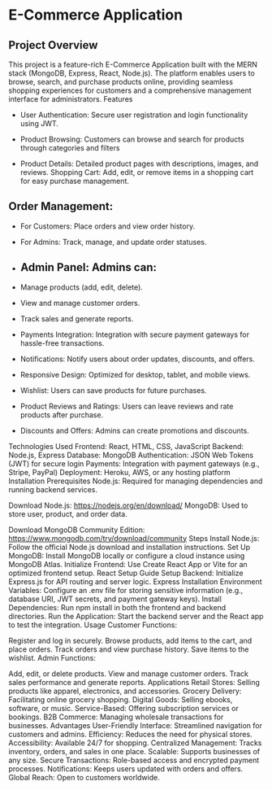 # E-Commerce Application
## Project Overview
This project is a feature-rich E-Commerce Application built with the MERN stack (MongoDB, Express, React, Node.js). The platform enables users to browse, search, and purchase products online, providing seamless shopping experiences for customers and a comprehensive management interface for administrators.
Features
- User Authentication: Secure user registration and login functionality using JWT.
- Product Browsing: Customers can browse and search for products through categories and filters

- Product Details: Detailed product pages with descriptions, images, and reviews.
  Shopping Cart: Add, edit, or remove items in a shopping cart for easy purchase management.
  
## Order Management:
- For Customers: Place orders and view order history.
- For Admins: Track, manage, and update order statuses.
- ## Admin Panel: Admins can:
- Manage products (add, edit, delete).

- View and manage customer orders.

- Track sales and generate reports.
- Payments Integration: Integration with secure payment gateways for hassle-free transactions.
- Notifications: Notify users about order updates, discounts, and offers.
- Responsive Design: Optimized for desktop, tablet, and mobile views.
- Wishlist: Users can save products for future purchases.
- Product Reviews and Ratings: Users can leave reviews and rate products after purchase.
- Discounts and Offers: Admins can create promotions and discounts.





Technologies Used
Frontend: React, HTML, CSS, JavaScript
Backend: Node.js, Express
Database: MongoDB
Authentication: JSON Web Tokens (JWT) for secure login
Payments: Integration with payment gateways (e.g., Stripe, PayPal)
Deployment: Heroku, AWS, or any hosting platform
Installation
Prerequisites
Node.js: Required for managing dependencies and running backend services.

Download Node.js: https://nodejs.org/en/download/
MongoDB: Used to store user, product, and order data.

Download MongoDB Community Edition: https://www.mongodb.com/try/download/community
Steps
Install Node.js: Follow the official Node.js download and installation instructions.
Set Up MongoDB:
Install MongoDB locally or configure a cloud instance using MongoDB Atlas.
Initialize Frontend:
Use Create React App or Vite for an optimized frontend setup.
React Setup Guide
Setup Backend:
Initialize Express.js for API routing and server logic.
Express Installation
Environment Variables:
Configure an .env file for storing sensitive information (e.g., database URI, JWT secrets, and payment gateway keys).
Install Dependencies:
Run npm install in both the frontend and backend directories.
Run the Application:
Start the backend server and the React app to test the integration.
Usage
Customer Functions:

Register and log in securely.
Browse products, add items to the cart, and place orders.
Track orders and view purchase history.
Save items to the wishlist.
Admin Functions:

Add, edit, or delete products.
View and manage customer orders.
Track sales performance and generate reports.
Applications
Retail Stores: Selling products like apparel, electronics, and accessories.
Grocery Delivery: Facilitating online grocery shopping.
Digital Goods: Selling ebooks, software, or music.
Service-Based: Offering subscription services or bookings.
B2B Commerce: Managing wholesale transactions for businesses.
Advantages
User-Friendly Interface: Streamlined navigation for customers and admins.
Efficiency: Reduces the need for physical stores.
Accessibility: Available 24/7 for shopping.
Centralized Management: Tracks inventory, orders, and sales in one place.
Scalable: Supports businesses of any size.
Secure Transactions: Role-based access and encrypted payment processes.
Notifications: Keeps users updated with orders and offers.
Global Reach: Open to customers worldwide.

